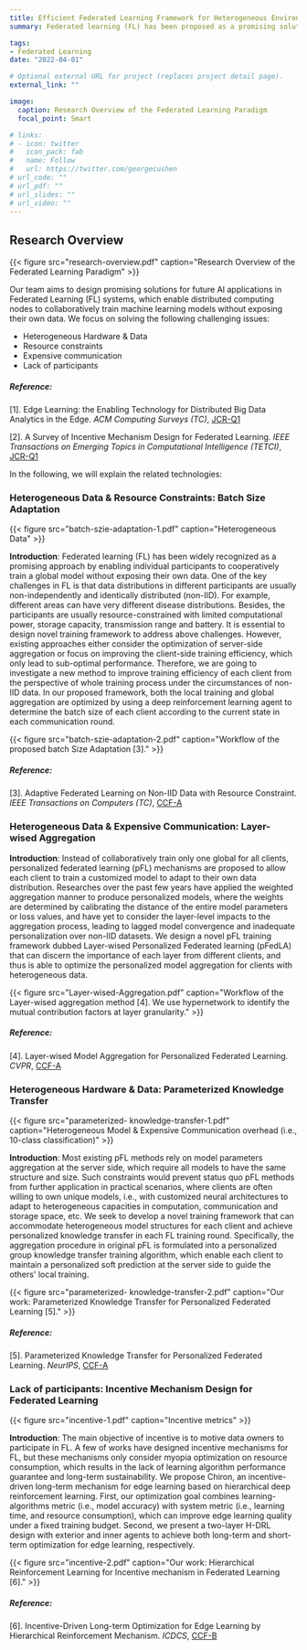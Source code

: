```yaml
---
title: Efficient Federated Learning Framework for Heterogeneous Environment
summary: Federated learning (FL) has been proposed as a promising solution for future AI applications with strong privacy protection. It enables distributed computing nodes to collaboratively train models without exposing their own data. 

tags:
- Federated Learning
date: "2022-04-01"

# Optional external URL for project (replaces project detail page).
external_link: ""

image:
  caption: Research Overview of the Federated Learning Paradigm
  focal_point: Smart

# links:
# - icon: twitter
#   icon_pack: fab
#   name: Follow
#   url: https://twitter.com/georgecushen
# url_code: ""
# url_pdf: ""
# url_slides: ""
# url_video: ""
---
```


## Research Overview

{{< figure src="research-overview.pdf" caption="Research Overview of the Federated Learning Paradigm" >}}

Our team aims to design promising solutions for future AI applications in Federated Learning (FL) systems, which enable distributed computing nodes to collaboratively train machine learning models without exposing their own data. We focus on solving the following challenging issues:

* Heterogeneous Hardware & Data
* Resource constraints
* Expensive communication
* Lack of participants

##### Reference:

[1]. Edge Learning: the Enabling Technology for Distributed Big Data Analytics in the Edge. *ACM Computing Surveys (TC)*, <u>JCR-Q1</u>

[2]. A Survey of Incentive Mechanism Design for Federated Learning. *IEEE Transactions on Emerging Topics in Computational Intelligence (TETCI)*, <u>JCR-Q1</u>

In the following, we will explain the related technologies:

### **Heterogeneous Data & Resource Constraints: Batch Size Adaptation**

{{< figure src="batch-szie-adaptation-1.pdf" caption="Heterogeneous Data" >}}

**Introduction**: Federated learning (FL) has been widely recognized as a promising approach by enabling individual participants to cooperatively train a global model without exposing their own data. One of the key challenges in FL is that data distributions in different participants are usually non-independently and identically distributed (non-IID). For example, different areas can have very different disease distributions. Besides, the participants are usually resource-constrained with limited computational power, storage capacity, transmission range and battery. It is essential to design novel training framework to address above challenges. However, existing approaches either consider the optimization of server-side aggregation or focus on improving the client-side training efficiency, which only lead to sub-optimal performance. Therefore, we are going to investigate a new method to improve training efficiency of each client from the perspective of whole training process under the circumstances of non-IID data. In our proposed framework, both the local training and global aggregation are optimized by using a deep reinforcement learning agent to determine the batch size of each client according to the current state in each communication round.

{{< figure src="batch-szie-adaptation-2.pdf" caption="Workflow of the proposed batch Size Adaptation [3]." >}}

##### Reference:

[3]. Adaptive Federated Learning on Non-IID Data with Resource Constraint. *IEEE Transactions on Computers (TC)*, <u>CCF-A</u>

### **Heterogeneous Data & Expensive Communication: Layer-wised Aggregation**

**Introduction**: Instead of collaboratively train only one global for all clients, personalized federated learning (pFL) mechanisms are proposed to allow each client to train a customized model to adapt to their own data distribution. Researches over the past few years have applied the weighted aggregation manner to produce personalized models, where the weights are determined by calibrating the distance of the entire model parameters or loss values, and have yet to consider the layer-level impacts to the aggregation process, leading to lagged model convergence and inadequate personalization over non-IID datasets. We design a novel pFL training framework dubbed Layer-wised Personalized Federated learning (pFedLA) that can discern the importance of each layer from different clients, and thus is able to optimize the personalized model aggregation for clients with heterogeneous data. 

{{< figure src="Layer-wised-Aggregation.pdf" caption="Workflow of the Layer-wised aggregation method [4]. We use hypernetwork to identify the mutual contribution factors at layer granularity." >}}

##### Reference:

[4]. Layer-wised Model Aggregation for Personalized Federated Learning. *CVPR*, <u>CCF-A</u>

### **Heterogeneous Hardware & Data: Parameterized Knowledge Transfer**

{{< figure src="parameterized- knowledge-transfer-1.pdf" caption="Heterogeneous Model & Expensive Communication overhead (i.e., 10-class classification)" >}}

**Introduction**: Most existing pFL methods rely on model parameters aggregation at the server side, which require all models to have the same structure and size. Such constraints would prevent status quo pFL methods from further application in practical scenarios, where clients are often willing to own unique models, i.e., with customized neural architectures to adapt to heterogeneous capacities in computation, communication and storage space, etc. We seek to develop a novel training framework that can accommodate heterogeneous model structures for each client and achieve personalized knowledge transfer in each FL training round. Specifically, the aggregation procedure in original pFL is formulated into a personalized group knowledge transfer training algorithm, which enable each client to maintain a personalized soft prediction at the server side to guide the others' local training.

{{< figure src="parameterized- knowledge-transfer-2.pdf" caption="Our work: Parameterized Knowledge Transfer for Personalized Federated Learning [5]." >}}

##### Reference:

[5]. Parameterized Knowledge Transfer for Personalized Federated Learning. *NeurIPS*, <u>CCF-A</u>

### **Lack of participants: Incentive Mechanism Design for Federated Learning**

{{< figure src="incentive-1.pdf" caption="Incentive metrics" >}}

**Introduction**: The main objective of incentive is to motive data owners to participate in FL. A few of works have designed incentive mechanisms for FL, but these mechanisms only consider myopia optimization on resource consumption, which results in the lack of learning algorithm performance guarantee and long-term sustainability. We propose Chiron, an incentive-driven long-term mechanism for edge learning based on hierarchical deep reinforcement learning. First, our optimization goal combines learning-algorithms metric (i.e., model accuracy) with system metric (i.e., learning time, and resource consumption), which can improve edge learning quality under a fixed training budget. Second, we present a two-layer H-DRL design with exterior and inner agents to achieve both long-term and short-term optimization for edge learning, respectively.

{{< figure src="incentive-2.pdf" caption="Our work: Hierarchical Reinforcement Learning for Incentive mechanism in Federated Learning [6]." >}}

##### Reference:

[6]. Incentive-Driven Long-term Optimization for Edge Learning by Hierarchical Reinforcement Mechanism. *ICDCS*, <u>CCF-B</u>